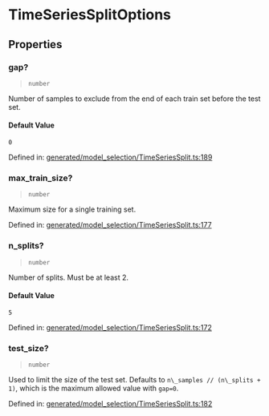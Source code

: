 # TimeSeriesSplitOptions

## Properties

### gap?

> `number`

Number of samples to exclude from the end of each train set before the test set.

#### Default Value

`0`

Defined in:  [generated/model\_selection/TimeSeriesSplit.ts:189](https://github.com/transitive-bullshit/scikit-learn-ts/blob/122b3c0/packages/sklearn/src/generated/model_selection/TimeSeriesSplit.ts#L189)

### max\_train\_size?

> `number`

Maximum size for a single training set.

Defined in:  [generated/model\_selection/TimeSeriesSplit.ts:177](https://github.com/transitive-bullshit/scikit-learn-ts/blob/122b3c0/packages/sklearn/src/generated/model_selection/TimeSeriesSplit.ts#L177)

### n\_splits?

> `number`

Number of splits. Must be at least 2.

#### Default Value

`5`

Defined in:  [generated/model\_selection/TimeSeriesSplit.ts:172](https://github.com/transitive-bullshit/scikit-learn-ts/blob/122b3c0/packages/sklearn/src/generated/model_selection/TimeSeriesSplit.ts#L172)

### test\_size?

> `number`

Used to limit the size of the test set. Defaults to `n\_samples // (n\_splits + 1)`, which is the maximum allowed value with `gap=0`.

Defined in:  [generated/model\_selection/TimeSeriesSplit.ts:182](https://github.com/transitive-bullshit/scikit-learn-ts/blob/122b3c0/packages/sklearn/src/generated/model_selection/TimeSeriesSplit.ts#L182)
